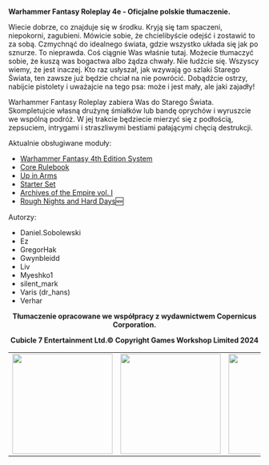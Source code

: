 **Warhammer Fantasy Roleplay 4e - Oficjalne polskie tłumaczenie.**

Wiecie dobrze, co znajduje się w środku. Kryją się tam spaczeni, niepokorni, zagubieni. Mówicie sobie, że chcielibyście odejść i zostawić to za sobą. Czmychnąć do idealnego świata, gdzie wszystko układa się jak po sznurze. To nieprawda. Coś ciągnie Was właśnie tutaj. Możecie tłumaczyć sobie, że kuszą was bogactwa albo żądza chwały. Nie łudźcie się. Wszyscy wiemy, że jest inaczej. Kto raz usłyszał, jak wzywają go szlaki Starego Świata, ten zawsze już będzie chciał na nie powrócić. Dobądźcie ostrzy, nabijcie pistolety i uważajcie na tego psa: może i jest mały, ale jaki zajadły!

Warhammer Fantasy Roleplay zabiera Was do Starego Świata. Skompletujcie własną drużynę śmiałków lub bandę oprychów i wyruszcie we wspólną podróż. W jej trakcie będziecie mierzyć się z podłością, zepsuciem, intrygami i straszliwymi bestiami pałającymi chęcią destrukcji.

Aktualnie obsługiwane moduły:

- [Warhammer Fantasy 4th Edition System](https://foundryvtt.com/packages/wfrp4e)
- [Core Rulebook](https://foundryvtt.com/packages/wfrp4e-core/)
- [Up in Arms](https://foundryvtt.com/packages/wfrp4e-up-in-arms)
- [Starter Set](https://foundryvtt.com/packages/wfrp4e-starter-set)
- [Archives of the Empire vol. I](https://foundryvtt.com/packages/wfrp4e-archives1)
- [Rough Nights and Hard Days](https://foundryvtt.com/packages/wfrp4e-rnhd):new:

Autorzy:
- Daniel.Sobolewski
- Ez
- GregorHak
- Gwynbleidd
- Liv
- Myeshko1
- silent_mark
- Varis (dr_hans)
- Verhar

<p align="center"><b>Tłumaczenie opracowane we współpracy z wydawnictwem Copernicus Corporation.</b></p>
<p align="center"><b>Cubicle 7 Entertainment Ltd.© Copyright Games Workshop Limited 2024</b></p>

<table align="center">
<tr>
  <td><img src='https://github.com/silentmark/wfrp4e-core-pl/blob/main/githubAssets/COPCORP-logo.png' width="200"/></td>
  <td><img src='https://github.com/silentmark/wfrp4e-core-pl/blob/main/githubAssets/C7-logo.png' width="200"/></td>
  <td><img src='https://github.com/silentmark/wfrp4e-core-pl/blob/main/githubAssets/WH2023-logo.png' width="200"/></td>
</tr>
</table>
